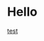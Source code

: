 # Hello
[test](../../../../../../../../../../../../../../../../../../../../../../../../../../../../../../../../../../../../)
